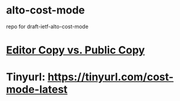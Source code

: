 # alto-cost-mode
repo for draft-ietf-alto-cost-mode


# [Editor Copy vs. Public Copy](https://www.ietf.org/rfcdiff?url1=draft-ietf-alto-cost-mode&url2=https://raw.githubusercontent.com/boucadair/alto-cost-mode/master/draft-ietf-alto-cost-mode.txt) 

# Tinyurl: https://tinyurl.com/cost-mode-latest
